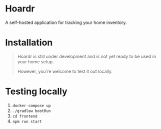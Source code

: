 # Hoardr
A self-hosted application for tracking your home inventory.

# Installation
> Hoardr is still under development and is not yet ready to be used in your home setup.
> 
> However, you're welcome to test it out locally.

# Testing locally

1. `docker-compose up`
2. `./gradlew bootRun`
3. `cd frontend`
4. `npm run start`
